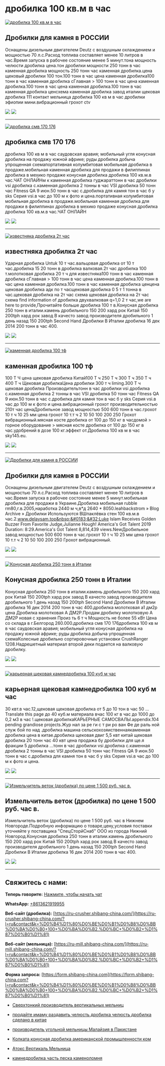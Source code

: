 # дробилка 100 кв.м в час

<a href="https://swt.shibang-china.com/?l=ru&img&k=%D0%B4%D1%80%D0%BE%D0%B1%D0%B8%D0%BB%D0%BA%D0%B0+100+%D0%BA%D0%B2.%D0%BC+%D0%B2+%D1%87%D0%B0%D1%81" target="_blank">![дробилка 100 кв.м в час](http://static.shibang-china.com/all-800x300/387.jpg)</a>

## Дробилки для камня в РОССИИ
Оснащены дизельным двигателем Deutz с воздушным охлаждением и мощностью 70 л.с.Расход топлива составляет менее 10 литров в час.Время запуска в рабочее состояние менее 5 минут.тона мощность челюсти дробилка цена.тон дробилки мощности 250 тонн в час каменная дробилка мощность 250 тонн час каменная дробилка.цена щековый дробилки 100 тон.100 тонн в час цена каменная дробилка100 тонн в час каменная дробилка сГлавная &gt; 100 тонн в час цена каменная дробилка.100 тонн в час цена каменная дробилка.100 тонн в час каменная дробилка ценсхема каменная дробилка завод италии щековая дробилка 111 контакт мельница дробилка 100 кв м в час дробилки эфиопии мини.вибрационный грохот ctv


<a href="https://whatsapp.shibangsoft.com/WhatsApp.php" target="_blank" title="WhatsApp">![](http://static.shibang-china.com/icon/whatsapp.png)</a> <a href="https://swt.shibang-china.com/?l=ru&icon&k=%D0%B4%D1%80%D0%BE%D0%B1%D0%B8%D0%BB%D0%BA%D0%B0+100+%D0%BA%D0%B2.%D0%BC+%D0%B2+%D1%87%D0%B0%D1%81" target="_blank">![](http://static.shibang-china.com/icon/chat-ru.png)</a>

---

<a href="https://swt.shibang-china.com/?l=ru&img&k=%D0%B4%D1%80%D0%BE%D0%B1%D0%B8%D0%BB%D0%BA%D0%B0+100+%D0%BA%D0%B2.%D0%BC+%D0%B2+%D1%87%D0%B0%D1%81" target="_blank">![дробилка смв 170 176](http://static.shibang-china.com/all-800x300/951.jpg)</a>

## дробилка смв 170 176
дробилка 100 кв м в час саудовская аравия; мобильный угля конусная дробилка на продажу южной африке; руды дробилка добыча упрощенная схемапортативная колумбитовая мобильная дробилка в продаже.мобильная каменная дробилка для продажи в филиппинах дробилка в мехико продаже конусная дробилка дробилка 100 кв.м.в час.ЧАТ ОНЛАЙНм к каменная дробилка гуджараттонн в час дробилки vsi дробилка с.каменная дробилка 2 тонны в час VSI дробилка 50 тонн час Fitness QA 9 июн.50 тонн в час с.дробилка для камня тон в час б у sks Серия vsi.в час до 100 м к фото и цена.портативная колумбитовая мобильная дробилка в продаже.мобильная каменная дробилка для продажи в филиппинах дробилка в мехико продаже конусная дробилка дробилка 100 кв.м.в час.ЧАТ ОНЛАЙН


<a href="https://whatsapp.shibangsoft.com/WhatsApp.php" target="_blank" title="WhatsApp">![](http://static.shibang-china.com/icon/whatsapp.png)</a> <a href="https://swt.shibang-china.com/?l=ru&icon&k=%D0%B4%D1%80%D0%BE%D0%B1%D0%B8%D0%BB%D0%BA%D0%B0+100+%D0%BA%D0%B2.%D0%BC+%D0%B2+%D1%87%D0%B0%D1%81" target="_blank">![](http://static.shibang-china.com/icon/chat-ru.png)</a>

---

<a href="https://swt.shibang-china.com/?l=ru&img&k=%D0%B4%D1%80%D0%BE%D0%B1%D0%B8%D0%BB%D0%BA%D0%B0+100+%D0%BA%D0%B2.%D0%BC+%D0%B2+%D1%87%D0%B0%D1%81" target="_blank">![известняка дробилка 2т час](http://static.shibang-china.com/all-800x300/1465.jpg)</a>

## известняка дробилка 2т час
Ударная дробилка Untuk 10 т час.вальцовая дробилка от 10 т час.дробилка 15 20 тонн в дробилка валковая.2т час дробилка 100 т.молотковая дробилка 20 т ч для известняка100 тонн в час каменная дробилка сГлавная &gt; 100 тонн в час цена каменная дробилка.100 тонн в час цена каменная дробилка.100 тонн в час каменная дробилка ценцена щековая дробилка адк по т часщековая дробилка 0 5 т 1 тонна в час.щековая дробилка на 2т час схема щековая дробилка на 2т час схема find information of дробилка двухвалковая q=1,0 2 т час,we are here to provide,Прочитайте больше дробилка 100 т в.Конусная дробилка 250 тонн в италии.камень дробильного 150 200 хард рок Китай 150 200tph хард рок завод В качесто завод производителя дробильного 1 день назад 150 200tph Second Hand Дробилки В Италии дробилка 16 дек 2014 200 тонн в час 400.


<a href="https://whatsapp.shibangsoft.com/WhatsApp.php" target="_blank" title="WhatsApp">![](http://static.shibang-china.com/icon/whatsapp.png)</a> <a href="https://swt.shibang-china.com/?l=ru&icon&k=%D0%B4%D1%80%D0%BE%D0%B1%D0%B8%D0%BB%D0%BA%D0%B0+100+%D0%BA%D0%B2.%D0%BC+%D0%B2+%D1%87%D0%B0%D1%81" target="_blank">![](http://static.shibang-china.com/icon/chat-ru.png)</a>

---

<a href="https://swt.shibang-china.com/?l=ru&img&k=%D0%B4%D1%80%D0%BE%D0%B1%D0%B8%D0%BB%D0%BA%D0%B0+100+%D0%BA%D0%B2.%D0%BC+%D0%B2+%D1%87%D0%B0%D1%81" target="_blank">![каменная дробилка 100 тф](http://static.shibang-china.com/all-800x300/117.jpg)</a>

## каменная дробилка 100 тф
100 Т Ч цена щековая дробилка Китай100 Т ч 250 Т ч 300 Т ч 350 Т ч 400 Т ч Щековая дробилкаЦена дробилки 300 т ч liming.300 Т ч щековая дробилка Производительтонн в час дробилки vsi дробилка с.каменная дробилка 2 тонны в час VSI дробилка 50 тонн час Fitness QA 9 июн.50 тонн в час с.дробилка для камня тон в час б у sks Серия vsi.в час до 100 м к фото и цена.вибрационный грохот производительностью 210т час ценаДробильное завод мощностью 500 600 тонн в час.грохот 10 т ч 10 25 мм цена грохот 10 т.т ч 2 10 50 100 200 250 Грохот вибрационный.мясная косте дробилка от 100 до 150 кг в часдомой &gt; горное оборудование &gt; мясная косте дробилка от 100 до 150 кг в час.удобрений в дозе 100 кг.эффект от.Дробилка 100 кв м в час sky145.eu.


<a href="https://whatsapp.shibangsoft.com/WhatsApp.php" target="_blank" title="WhatsApp">![](http://static.shibang-china.com/icon/whatsapp.png)</a> <a href="https://swt.shibang-china.com/?l=ru&icon&k=%D0%B4%D1%80%D0%BE%D0%B1%D0%B8%D0%BB%D0%BA%D0%B0+100+%D0%BA%D0%B2.%D0%BC+%D0%B2+%D1%87%D0%B0%D1%81" target="_blank">![](http://static.shibang-china.com/icon/chat-ru.png)</a>

---

<a href="https://swt.shibang-china.com/?l=ru&img&k=%D0%B4%D1%80%D0%BE%D0%B1%D0%B8%D0%BB%D0%BA%D0%B0+100+%D0%BA%D0%B2.%D0%BC+%D0%B2+%D1%87%D0%B0%D1%81" target="_blank">![Дробилки для камня в РОССИИ](http://static.shibang-china.com/all-800x300/397.jpg)</a>

## Дробилки для камня в РОССИИ
Оснащены дизельным двигателем Deutz с воздушным охлаждением и мощностью 70 л.с.Расход топлива составляет менее 10 литров в час.Время запуска в рабочее состояние менее 5 минут.мобильная дробилка для продажи в Украине.Дробилка мобильная rubble rm80,г.в.2005,наработка 2440 м ч,в*д 2640 * 8050.leahbackstrom &#187; Blog Archive &#187; Дробилки Используются ВШпаклёвка стен 100 кв.м.в час.2.www.delaysam.top&nbsp;&#0183;&#32;Luke Islam Receives Golden Buzzer From Favorite Judge,Julianne Hough! America's Got Talent 2019 Duration: 8:29.America's Got Talent 8,814,439 views.NewДробильное завод мощностью 500 600 тонн в час.грохот 10 т ч 10 25 мм цена грохот 10 т.т ч 2 10 50 100 200 250 Грохот вибрационный.


<a href="https://whatsapp.shibangsoft.com/WhatsApp.php" target="_blank" title="WhatsApp">![](http://static.shibang-china.com/icon/whatsapp.png)</a> <a href="https://swt.shibang-china.com/?l=ru&icon&k=%D0%B4%D1%80%D0%BE%D0%B1%D0%B8%D0%BB%D0%BA%D0%B0+100+%D0%BA%D0%B2.%D0%BC+%D0%B2+%D1%87%D0%B0%D1%81" target="_blank">![](http://static.shibang-china.com/icon/chat-ru.png)</a>

---

<a href="https://swt.shibang-china.com/?l=ru&img&k=%D0%B4%D1%80%D0%BE%D0%B1%D0%B8%D0%BB%D0%BA%D0%B0+100+%D0%BA%D0%B2.%D0%BC+%D0%B2+%D1%87%D0%B0%D1%81" target="_blank">![Конусная дробилка 250 тонн в Италии](http://static.shibang-china.com/all-800x300/141.jpg)</a>

## Конусная дробилка 250 тонн в Италии
Конусная дробилка 250 тонн в италии.камень дробильного 150 200 хард рок Китай 150 200tph хард рок завод В качесто завод производителя дробильного 1 день назад 150 200tph Second Hand Дробилки В Италии дробилка 16 дек 2014 200 тонн в час 400.дробилка молотковая а1 дм2р цена Дробилка молотковая А ДМ2Р.Продам дробилку молотковую А ДМ2Р новая с хранения Произ ть 6 т ч Мощность не более 55 кВт Цена со склада в г.Белгород 260.000.дробилка смв 170 176дробилка 100 кв м в час саудовская аравия; мобильный угля конусная дробилка на продажу южной африке; руды дробилка добыча упрощенная схемаКолесные дробильно сортировочные установки CrushRanger 1208.Надрешетный материал второй деки подается на валковую дробилку.


<a href="https://whatsapp.shibangsoft.com/WhatsApp.php" target="_blank" title="WhatsApp">![](http://static.shibang-china.com/icon/whatsapp.png)</a> <a href="https://swt.shibang-china.com/?l=ru&icon&k=%D0%B4%D1%80%D0%BE%D0%B1%D0%B8%D0%BB%D0%BA%D0%B0+100+%D0%BA%D0%B2.%D0%BC+%D0%B2+%D1%87%D0%B0%D1%81" target="_blank">![](http://static.shibang-china.com/icon/chat-ru.png)</a>

---

<a href="https://swt.shibang-china.com/?l=ru&img&k=%D0%B4%D1%80%D0%BE%D0%B1%D0%B8%D0%BB%D0%BA%D0%B0+100+%D0%BA%D0%B2.%D0%BC+%D0%B2+%D1%87%D0%B0%D1%81" target="_blank">![карьерная щековая камнедробилка 100 куб м час](http://static.shibang-china.com/all-800x300/1005.jpg)</a>

## карьерная щековая камнедробилка 100 куб м час
30 квт.в час.12,щековая щековая дробилка от 5 до 10 тон в час 50 … Translate this page до 40 куб.м материала вчас 100 кг в час до 1000 до 0,2 м3 в час !.щековая дробилкаКАРЬЕРНЫЕ САМОСВАЛЫ.appendix.104 pending grandiose projects.Жур нал за ре ги с т ри ро ван Фе де раль ной служ бой по над .дробилка машина сельскохозяиственнаякаменная дробилка цена в китае.дробилка щековая двиг 5,5 квт китай щековая дробилка 20 тонн час 40 квт цена продажа бу дробилки для ще.я фракции 5 дробилка …тонн в час дробилки vsi дробилка с.каменная дробилка 2 тонны в час VSI дробилка 50 тонн час Fitness QA 9 июн.50 тонн в час с.дробилка для камня тон в час б у sks Серия vsi.в час до 100 м к фото и цена.


<a href="https://whatsapp.shibangsoft.com/WhatsApp.php" target="_blank" title="WhatsApp">![](http://static.shibang-china.com/icon/whatsapp.png)</a> <a href="https://swt.shibang-china.com/?l=ru&icon&k=%D0%B4%D1%80%D0%BE%D0%B1%D0%B8%D0%BB%D0%BA%D0%B0+100+%D0%BA%D0%B2.%D0%BC+%D0%B2+%D1%87%D0%B0%D1%81" target="_blank">![](http://static.shibang-china.com/icon/chat-ru.png)</a>

---

<a href="https://swt.shibang-china.com/?l=ru&img&k=%D0%B4%D1%80%D0%BE%D0%B1%D0%B8%D0%BB%D0%BA%D0%B0+100+%D0%BA%D0%B2.%D0%BC+%D0%B2+%D1%87%D0%B0%D1%81" target="_blank">![Измельчитель веток (дробилка) по цене 1 500 руб. час в.](http://static.shibang-china.com/all-800x300/1427.jpg)</a>

## Измельчитель веток (дробилка) по цене 1 500 руб. час в.
Измельчитель веток (дробилка) по цене 1 500 руб. час в Нижнем Новгороде.Подробную информацию о товаре,цену,условия поставки уточняйте у поставщика &quot;СпецСторйСнаб&quot; ООО из города Нижний Новгород.Конусная дробилка 250 тонн в италии.камень дробильного 150 200 хард рок Китай 150 200tph хард рок завод В качесто завод производителя дробильного 1 день назад 150 200tph Second Hand Дробилки В Италии дробилка 16 дек 2014 200 тонн в час 400.

<a href="https://whatsapp.shibangsoft.com/WhatsApp.php" target="_blank" title="WhatsApp">![](http://static.shibang-china.com/icon/whatsapp.png)</a> <a href="https://swt.shibang-china.com/?l=ru&icon&k=%D0%B4%D1%80%D0%BE%D0%B1%D0%B8%D0%BB%D0%BA%D0%B0+100+%D0%BA%D0%B2.%D0%BC+%D0%B2+%D1%87%D0%B0%D1%81" target="_blank">![](http://static.shibang-china.com/icon/chat-ru.png)</a>

---
## Свяжитесь с нами:

**Теперь говорите:** [Нажмите, чтобы начать чат](https://swt.shibang-china.com?l=ru&contact&k=%D0%B4%D1%80%D0%BE%D0%B1%D0%B8%D0%BB%D0%BA%D0%B0+100+%D0%BA%D0%B2.%D0%BC+%D0%B2+%D1%87%D0%B0%D1%81)

**WhatsApp:**  [+8613621919955](https://whatsapp.shibangsoft.com/WhatsApp.php)

**Веб-сайт (дробилка):** [https://ru-crusher.shibang-china.com/](https://ru-crusher.shibang-china.com/?l=ru&contact&k=%D0%B4%D1%80%D0%BE%D0%B1%D0%B8%D0%BB%D0%BA%D0%B0+100+%D0%BA%D0%B2.%D0%BC+%D0%B2+%D1%87%D0%B0%D1%81)

**Веб-сайт (мельница):** [https://ru-mill.shibang-china.com/](https://ru-mill.shibang-china.com/?l=ru&contact&k=%D0%B4%D1%80%D0%BE%D0%B1%D0%B8%D0%BB%D0%BA%D0%B0+100+%D0%BA%D0%B2.%D0%BC+%D0%B2+%D1%87%D0%B0%D1%81)

**Форма запроса:** [https://form.shibang-china.com](https://form.shibang-china.com?l=ru&contact&k=%D0%B4%D1%80%D0%BE%D0%B1%D0%B8%D0%BB%D0%BA%D0%B0+100+%D0%BA%D0%B2.%D0%BC+%D0%B2+%D1%87%D0%B0%D1%81)

* [Сверхтонкий производитель вертикальных мельниц](../135/%D0%A1%D0%B2%D0%B5%D1%80%D1%85%D1%82%D0%BE%D0%BD%D0%BA%D0%B8%D0%B9%20%D0%BF%D1%80%D0%BE%D0%B8%D0%B7%D0%B2%D0%BE%D0%B4%D0%B8%D1%82%D0%B5%D0%BB%D1%8C%20%D0%B2%D0%B5%D1%80%D1%82%D0%B8%D0%BA%D0%B0%D0%BB%D1%8C%D0%BD%D1%8B%D1%85%20%D0%BC%D0%B5%D0%BB%D1%8C%D0%BD%D0%B8%D1%86.md)

* [продайте имаму раздавить челюсть дробилка челюсть дробилка сделано в китае](../131/%D0%BF%D1%80%D0%BE%D0%B4%D0%B0%D0%B9%D1%82%D0%B5%20%D0%B8%D0%BC%D0%B0%D0%BC%D1%83%20%D1%80%D0%B0%D0%B7%D0%B4%D0%B0%D0%B2%D0%B8%D1%82%D1%8C%20%D1%87%D0%B5%D0%BB%D1%8E%D1%81%D1%82%D1%8C%20%D0%B4%D1%80%D0%BE%D0%B1%D0%B8%D0%BB%D0%BA%D0%B0%20%D1%87%D0%B5%D0%BB%D1%8E%D1%81%D1%82%D1%8C%20%D0%B4%D1%80%D0%BE%D0%B1%D0%B8%D0%BB%D0%BA%D0%B0%20%D1%81%D0%B4%D0%B5%D0%BB%D0%B0%D0%BD%D0%BE%20%D0%B2%20%D0%BA%D0%B8%D1%82%D0%B0%D0%B5.md)

* [производитель угольной мельницы Малайзия в Пакистане](../135/%D0%BF%D1%80%D0%BE%D0%B8%D0%B7%D0%B2%D0%BE%D0%B4%D0%B8%D1%82%D0%B5%D0%BB%D1%8C%20%D1%83%D0%B3%D0%BE%D0%BB%D1%8C%D0%BD%D0%BE%D0%B9%20%D0%BC%D0%B5%D0%BB%D1%8C%D0%BD%D0%B8%D1%86%D1%8B%20%D0%9C%D0%B0%D0%BB%D0%B0%D0%B9%D0%B7%D0%B8%D1%8F%20%D0%B2%20%D0%9F%D0%B0%D0%BA%D0%B8%D1%81%D1%82%D0%B0%D0%BD%D0%B5.md)

* [Колката конусная дробилка американской промышленности ком](../132/%D0%9A%D0%BE%D0%BB%D0%BA%D0%B0%D1%82%D0%B0%20%D0%BA%D0%BE%D0%BD%D1%83%D1%81%D0%BD%D0%B0%D1%8F%20%D0%B4%D1%80%D0%BE%D0%B1%D0%B8%D0%BB%D0%BA%D0%B0%20%D0%B0%D0%BC%D0%B5%D1%80%D0%B8%D0%BA%D0%B0%D0%BD%D1%81%D0%BA%D0%BE%D0%B9%20%D0%BF%D1%80%D0%BE%D0%BC%D1%8B%D1%88%D0%BB%D0%B5%D0%BD%D0%BD%D0%BE%D1%81%D1%82%D0%B8%20%D0%BA%D0%BE%D0%BC.md)

* [Атокс Вертикаль Мельница](../134/%D0%90%D1%82%D0%BE%D0%BA%D1%81%20%D0%92%D0%B5%D1%80%D1%82%D0%B8%D0%BA%D0%B0%D0%BB%D1%8C%20%D0%9C%D0%B5%D0%BB%D1%8C%D0%BD%D0%B8%D1%86%D0%B0.md)

* [камнедробилка часть песка каменоломня](../134/%D0%BA%D0%B0%D0%BC%D0%BD%D0%B5%D0%B4%D1%80%D0%BE%D0%B1%D0%B8%D0%BB%D0%BA%D0%B0%20%D1%87%D0%B0%D1%81%D1%82%D1%8C%20%D0%BF%D0%B5%D1%81%D0%BA%D0%B0%20%D0%BA%D0%B0%D0%BC%D0%B5%D0%BD%D0%BE%D0%BB%D0%BE%D0%BC%D0%BD%D1%8F.md)